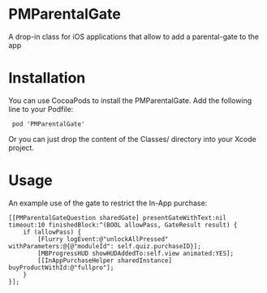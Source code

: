 PMParentalGate
==============

A drop-in class for iOS applications that allow to add a parental-gate to the app

Installation
============

You can use CocoaPods to install the PMParentalGate. Add the following line to your Podfile:

     pod 'PMParentalGate'

Or you can just drop the content of the Classes/ directory into your Xcode project. 

Usage
=====

An example use of the gate to restrict the In-App purchase: 

    [[PMParentalGateQuestion sharedGate] presentGateWithText:nil timeout:10 finishedBlock:^(BOOL allowPass, GateResult result) {
        if (allowPass) {
            [Flurry logEvent:@"unlockAllPressed" withParameters:@{@"moduleId": self.quiz.purchaseID}];
            [MBProgressHUD showHUDAddedTo:self.view animated:YES];
            [[InAppPurchaseHelper sharedInstance] buyProductWithId:@"fullpro"];
        }
    }];

